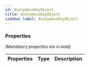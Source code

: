 ```yaml
---
id: AnonymousKeyObject
title: AnonymousKeyObject
sidebar_label: AnonymousKeyObject
---
```




### Properties

<font size="2"><i>(Mandatory properties are in bold)</i></font>

| Properties | Type | Description |
| --------- | ---- | ----------- |
